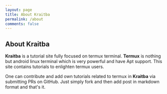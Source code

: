 ```yaml
---
layout: page
title: About Kraitba
permalink: /about
comments: false
---
```


## About Kraitba 

**Kraitba** is a tutorial site fully focused on termux terminal. **Termux** is nothing but android linux terminal which is very powerful and have Apt support. This site contains tutorials to enlighten termux users. 

One can contribute and add own tutorials related to termux in **Kraitba** via submitting PRs on GitHub. Just simply fork and then add post in markdown format and that's it. 

